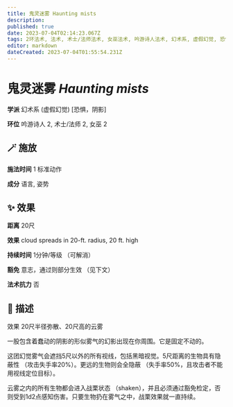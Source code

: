 ```yaml
---
title: 鬼灵迷雾 Haunting mists
description: 
published: true
date: 2023-07-04T02:14:23.067Z
tags: 2环法术, 法术, 术士/法师法术, 女巫法术, 吟游诗人法术, 幻术系, 虚假幻觉, 恐惧，阴影
editor: markdown
dateCreated: 2023-07-04T01:55:54.231Z
---
```


# **鬼灵迷雾** *Haunting mists*

**学派** 幻术系 (虚假幻觉) \[恐惧，阴影\] 

**环位** 吟游诗人 2, 术士/法师 2, 女巫 2

## 🪄 施放

**施法时间** 1 标准动作

**成分** 语言, 姿势

## ✨ 效果  

**距离** 20尺 

**效果** cloud spreads in 20-ft. radius, 20 ft. high 

**持续时间** 1分钟/等级 （可解消） 

**豁免** 意志，通过则部分生效 （见下文）

**法术抗力** 否

## 📖 描述

效果          20尺半径弥散、20尺高的云雾

一股包含着蠢动的阴影的形似雾气的幻影出现在你周围。它是固定不动的。

这团幻觉雾气会遮挡5尺以外的所有视线，包括黑暗视觉。5尺距离的生物具有隐蔽性 （攻击失手率20%）。更远的生物则会全隐蔽 （失手率50%，且攻击者不能用视线定位目标）。

云雾之内的所有生物都会进入战栗状态 （shaken），并且必须通过豁免检定，否则受到1d2点感知伤害。只要生物扔在雾气之中，战栗效果就一直持续。
    